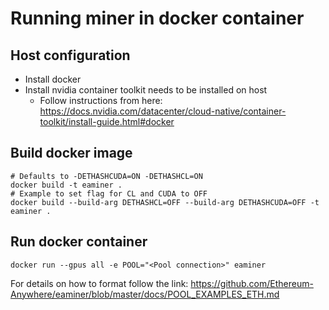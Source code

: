 # Running miner in docker container

## Host configuration

- Install docker
- Install nvidia container toolkit needs to be installed on host
  - Follow instructions from here: https://docs.nvidia.com/datacenter/cloud-native/container-toolkit/install-guide.html#docker


## Build docker image
```shell
# Defaults to -DETHASHCUDA=ON -DETHASHCL=ON
docker build -t eaminer .
# Example to set flag for CL and CUDA to OFF
docker build --build-arg DETHASHCL=OFF --build-arg DETHASHCUDA=OFF -t eaminer .
``` 

## Run docker container  
```shell
docker run --gpus all -e POOL="<Pool connection>" eaminer

``` 

For details on how to format <Pool connection> follow the link:
https://github.com/Ethereum-Anywhere/eaminer/blob/master/docs/POOL_EXAMPLES_ETH.md
